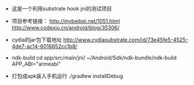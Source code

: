 * 这是一个利用substrate hook jni的测试项目

* 项目参考链接：
http://mybeibei.net/1051.html
http://www.codexiu.cn/android/blog/35306/

* cydia的jar包下载地址
http://www.cydiasubstrate.com/id/73e45fe5-4525-4de7-ac14-6016652cc1b8/

* ndk-build
cd app/src/main/jni/
~/Android/Sdk/ndk-bundle/ndk-build APP_ABI="armeabi"

* 打包成apk装入手机运行
./gradlew installDebug
